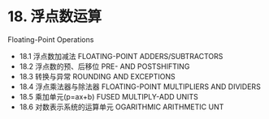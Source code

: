 # 18. 浮点数运算 

Floating-Point Operations





-   18.1 浮点数加减法 FLOATING-POINT ADDERS/SUBTRACTORS
-   18.2 浮点数的预、后移位 PRE- AND POSTSHIFTING
-   18.3 转换与异常 ROUNDING AND EXCEPTIONS
-   18.4 浮点乘法器与除法器 FLOATING-POINT MULTIPLIERS AND DIVIDERS
-   18.5 乘加单元(p=ax+b) FUSED MULTIPLY-ADD UNITS
-   18.6 对数表示系统的运算单元 OGARITHMIC ARITHMETIC UNT